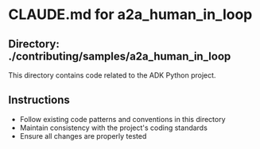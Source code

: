 # CLAUDE.md for a2a_human_in_loop

## Directory: ./contributing/samples/a2a_human_in_loop

This directory contains code related to the ADK Python project.

## Instructions
- Follow existing code patterns and conventions in this directory
- Maintain consistency with the project's coding standards
- Ensure all changes are properly tested
